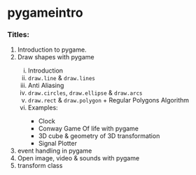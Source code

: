 # pygameintro
<html>
    <head>
    </head>
    <body>
        <h3>Titles: </h3>
        <ol>
            <li>Introduction to pygame.</li>
            <li>Draw shapes with pygame</li>
            <ol type="i">
                <li>Introduction</li>
                <li><code>draw.line</code> & <code>draw.lines</code></li>
                <li>Anti Aliasing</li>
                <li><code>draw.circles</code>, <code>draw.ellipse</code> & <code>draw.arcs</code></li>
                <li><code>draw.rect</code> & <code>draw.polygon</code> + Regular Polygons Algorithm</li>
                <li>Examples:</li>
                <ul>
                    <li>Clock </li>
                    <li>Conway Game Of life with pygame</li>
                    <li>3D cube & geometry of 3D transformation</li>
                    <li>Signal Plotter</li>
                </ul>
            </ol>
            <li>event handling in pygame</li>
            <li>Open image, video & sounds with pygame</li>
            <li>transform class</li>
        </ol>
    </body>
</html>
